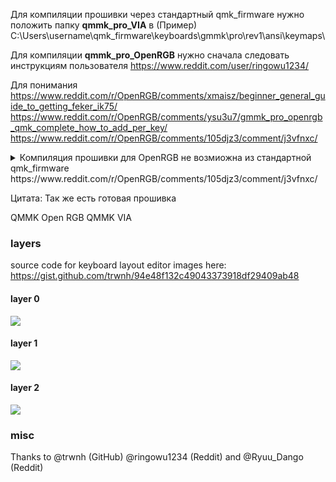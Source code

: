 Для компиляции прошивки через стандартный qmk_firmware нужно положить папку **qmmk_pro_VIA** в (Пример) C:\Users\username\qmk_firmware\keyboards\gmmk\pro\rev1\ansi\keymaps\

Для компиляции **qmmk_pro_OpenRGB** нужно сначала следовать инструкциям пользователя https://www.reddit.com/user/ringowu1234/ 

Для понимания 
https://www.reddit.com/r/OpenRGB/comments/xmaisz/beginner_general_guide_to_getting_feker_ik75/
https://www.reddit.com/r/OpenRGB/comments/ysu3u7/gmmk_pro_openrgb_qmk_complete_how_to_add_per_key/
https://www.reddit.com/r/OpenRGB/comments/105djz3/comment/j3vfnxc/

<details>
  <summary>Компиляция прошивки для OpenRGB не возмиожна из стандартной qmk_firmware https://www.reddit.com/r/OpenRGB/comments/105djz3/comment/j3vfnxc/</summary>
  Below are the steps I took to enable OpenRGB on my GMMK Pro. As mentioned in many places, I followed this guide for most part, with some modification after encountering issues. I have no prior coding nor QMK experience. Any suggestions/corrections welcomed.

First, install QMK MSYS from here. Once installation is finished, DO NOT DO "QMK SETUP". I will explain this later.

Install Git from here.

Then, from the guide:

Open the QMK-MSYS application and type into the command prompt

git clone -b HorrorTroll --recurse-submodules https://github.com/MichaelDavidGK/QMK-OpenRGB.git

Make sure you have git installed otherwise this won't work. This will install a file titled 'QMK-Open RGB' in you user space (uness you cd to another file location and it should save there) that will contain all of the files related to OpenRGB compatible keyboards as well as install all submodules.

After this, change the name of the file downloaded above from "QMK-OpenRGB" to "QMK_FIRMWARE" (explaination below).

Then you continue on with the guide. you should have no trouble compiling your own OpenRGB enabled keymap (xxxx.bin). You then flash it to the keyboard with qmk_toolbox.

Once flashed, in OpenRGB, open settings tab, find OpenRGB QMK Protocol, click "add", fill this in:

NAME: GMMK Pro

USB VID: 320f

USB PID: 5044

Hit Save, then restart OpenRGB, click rescan devices button, and your GMMK Pro should be showing up now.

Changing the file name is the step missing the from the original guide, which ultimately fixed the issue for me. I spent hours of trial and error to find the cause:

When you compile keymap to xxxx.bin, qmk_toolbox will search for files in "QMK_FIRMWARE" folder, not "QMK-OpenRGB".

Normally, you download the "QMK_FIRMWARE" folder by entering "QMK SETUP" in QMK MSYS . Without this folder, qmk_toolbox will have no target to compile, resulting in error codes.

However the "QMK_FIRMWARE" folder you get from "QMK SETUP" is the non-OpenRGB version.

Therefore you have to change the folder name so the "QMK_FIRMWARE" folder contains OpenRGB files.

</details>

Цитата: 
Так же есть готовая прошивка 

QMMK Open RGB
QMMK VIA 

### layers

source code for keyboard layout editor images here: https://gist.github.com/trwnh/94e48f132c49043373918df29409ab48

#### layer 0

![](https://i.imgur.com/P1hSkZT.png)

#### layer 1

![](https://i.imgur.com/qqiObxP.png)

#### layer 2

![](https://i.imgur.com/W0i1D0C.png)

### misc

Thanks to @trwnh (GitHub) @ringowu1234 (Reddit)	and @Ryuu_Dango (Reddit)


